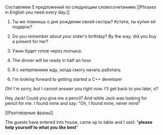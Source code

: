Составляем 5 предложений по следующим словосочетаниям
[[Phrases in English you need every day.]]

1. Ты же помнишь о дне рождении своей сестры? Кстати, ты купил ей подарок?
2. Do you remember about your sister's birthday? By the way, did you buy a present for her?

1. Ужин будет готов через полчаса. 
2. The dinner will be ready in half an hour.

1. Я с нетерпением жду, когда смогу начать работать 
2. I'm looking forward to getting started a C++ developer

Oh! I'm sorry, but I cannot answer you right now. I'll get back to you later, o?

Hey Jack! Could you give me a pencil? And while Jack was looking for pencil for me. I found mine and say: "Oh, I found mine, never mind"

[[Разговорные фразы]]

The guests have entered into house, came up to table and I said: "**please help yourself to what you like best**"



